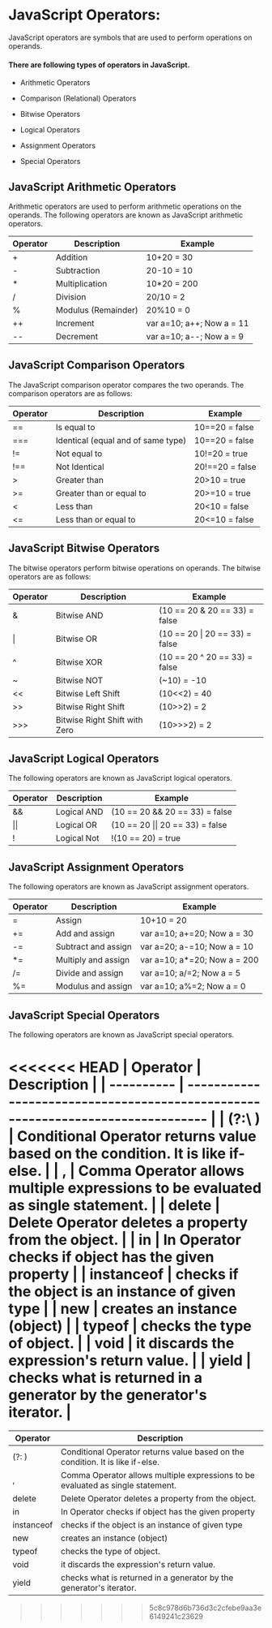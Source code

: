 # JavaScript Operators:
JavaScript operators are symbols that are used to perform operations on operands.

#### There are following types of operators in JavaScript.

* Arithmetic Operators
- Comparison (Relational) Operators
* Bitwise Operators
- Logical Operators
* Assignment Operators
- Special Operators

## JavaScript Arithmetic Operators
Arithmetic operators are used to perform arithmetic operations on the operands. The following operators are known as JavaScript arithmetic operators.  

| Operator | Description         | Example                   |
| -------- | ------------------- | ------------------------- |
| +        | Addition            | 10+20 = 30                |
| -        | Subtraction         | 20-10 = 10                |
| *        | Multiplication      | 10*20 = 200               |
| /        | Division            | 20/10 = 2                 |
| %        | Modulus (Remainder) | 20%10 = 0                 |
| ++       | Increment           | var a=10; a++; Now a = 11 |
| --       | Decrement           | var a=10; a--; Now a = 9  |

## JavaScript Comparison Operators
The JavaScript comparison operator compares the two operands. The comparison operators are as follows:


| Operator | Description                        | Example         |
| -------- | ---------------------------------- | --------------- |
| ==       | Is equal to                        | 10==20 = false  |
| ===      | Identical (equal and of same type) | 10==20 = false  |
| !=       | Not equal to                       | 10!=20 = true   |
| !==      | Not Identical                      | 20!==20 = false |
| >        | Greater than                       | 20>10 = true    |
| >=       | Greater than or equal to           | 20>=10 = true   |
| <        | Less than                          | 20<10 = false   |
| <=       | Less than or equal to              | 20<=10 = false  |



## JavaScript Bitwise Operators
The bitwise operators perform bitwise operations on operands. The bitwise operators are as follows:

| Operator | Description                   | Example                        |
| -------- | ----------------------------- | ------------------------------ |
| &        | Bitwise AND                   | (10 == 20 & 20 == 33) = false  |
| \|       | Bitwise OR                    | (10 == 20 \| 20 == 33) = false |
| ^        | Bitwise XOR                   | (10 == 20 ^ 20 == 33) = false  |
| ~        | Bitwise NOT                   | (~10) = -10                    |
| <<       | Bitwise Left Shift            | (10<<2) = 40                   |
| >>       | Bitwise Right Shift           | (10>>2) = 2                    |
| >>>      | Bitwise Right Shift with Zero | (10>>>2) = 2                   |


## JavaScript Logical Operators
The following operators are known as JavaScript logical operators.

| Operator | Description | Example                          |
| -------- | ----------- | -------------------------------- |
| &&       | Logical AND | (10 == 20 && 20 == 33) = false   |
| \|\|     | Logical OR  | (10 == 20 \|\| 20 == 33) = false |
| !        | Logical Not | !(10 == 20) = true               |


## JavaScript Assignment Operators
The following operators are known as JavaScript assignment operators.

| Operator | Description         | Example                      |
| -------- | ------------------- | ---------------------------- |
| =        | Assign              | 10+10 = 20                   |
| +=       | Add and assign      | var a=10; a+=20; Now a = 30  |
| -=       | Subtract and assign | var a=20; a-=10; Now a = 10  |
| *=       | Multiply and assign | var a=10; a*=20; Now a = 200 |
| /=       | Divide and assign   | var a=10; a/=2; Now a = 5    |
| %=       | Modulus and assign  | var a=10; a%=2; Now a = 0    |

## JavaScript Special Operators
The following operators are known as JavaScript special operators.

<<<<<<< HEAD
| Operator   | Description                                                                     |
| ---------- | ------------------------------------------------------------------------------- |
| \(?:\ )    | Conditional Operator returns value based on the condition. It is like if-else.  |
| ,          | Comma Operator allows multiple expressions to be evaluated as single statement. |
| delete     | Delete Operator deletes a property from the object.                             |
| in         | In Operator checks if object has the given property                             |
| instanceof | checks if the object is an instance of given  type                               |
| new        | creates an instance (object)                                                    |
| typeof     | checks the type of object.                                                      |
| void       | it discards the expression's return value.                                      |
| yield      | checks what is returned in a generator by the generator's iterator.             |
=======
|Operator|	Description|
|---|---|
| \(?: ) |	Conditional Operator returns value based on the condition. It is like if-else.|
|,|	Comma Operator allows multiple expressions to be evaluated as single statement.|
|delete|	Delete Operator deletes a property from the object.|
|in|	In Operator checks if object has the given property|
|instanceof|	checks if the object is an instance of given type|
|new|	creates an instance (object)|
|typeof|	checks the type of object.|
|void|	it discards the expression's return value.|
|yield|	checks what is returned in a generator by the generator's iterator.|
>>>>>>> 5c8c978d6b736d3c2cfebe9aa3e6149241c23629

